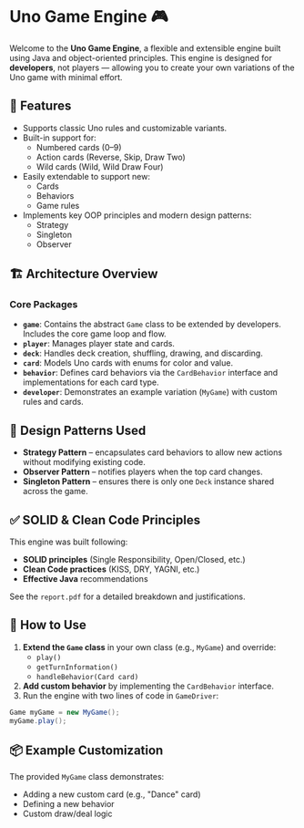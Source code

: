 
# Uno Game Engine 🎮

Welcome to the **Uno Game Engine**, a flexible and extensible engine built using Java and object-oriented principles. This engine is designed for **developers**, not players — allowing you to create your own variations of the Uno game with minimal effort.

## 🔧 Features

- Supports classic Uno rules and customizable variants.
- Built-in support for:
  - Numbered cards (0–9)
  - Action cards (Reverse, Skip, Draw Two)
  - Wild cards (Wild, Wild Draw Four)
- Easily extendable to support new:
  - Cards
  - Behaviors
  - Game rules
- Implements key OOP principles and modern design patterns:
  - Strategy
  - Singleton
  - Observer

## 🏗️ Architecture Overview

### Core Packages

- **`game`**: Contains the abstract `Game` class to be extended by developers. Includes the core game loop and flow.
- **`player`**: Manages player state and cards.
- **`deck`**: Handles deck creation, shuffling, drawing, and discarding.
- **`card`**: Models Uno cards with enums for color and value.
- **`behavior`**: Defines card behaviors via the `CardBehavior` interface and implementations for each card type.
- **`developer`**: Demonstrates an example variation (`MyGame`) with custom rules and cards.

## 🧠 Design Patterns Used

- **Strategy Pattern** – encapsulates card behaviors to allow new actions without modifying existing code.
- **Observer Pattern** – notifies players when the top card changes.
- **Singleton Pattern** – ensures there is only one `Deck` instance shared across the game.

## ✅ SOLID & Clean Code Principles

This engine was built following:
- **SOLID principles** (Single Responsibility, Open/Closed, etc.)
- **Clean Code practices** (KISS, DRY, YAGNI, etc.)
- **Effective Java** recommendations

See the `report.pdf` for a detailed breakdown and justifications.

## 🚀 How to Use

1. **Extend the `Game` class** in your own class (e.g., `MyGame`) and override:
   - `play()`
   - `getTurnInformation()`
   - `handleBehavior(Card card)`
2. **Add custom behavior** by implementing the `CardBehavior` interface.
3. Run the engine with two lines of code in `GameDriver`:
```java
Game myGame = new MyGame();
myGame.play();
```

## 📦 Example Customization

The provided `MyGame` class demonstrates:
- Adding a new custom card (e.g., "Dance" card)
- Defining a new behavior
- Custom draw/deal logic
